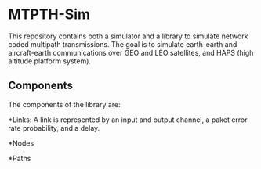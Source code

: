 # MTPTH-Sim

This repository contains both a simulator and a library to simulate network
coded multipath transmissions. The goal is to simulate earth-earth and
aircraft-earth communications over GEO and LEO satellites, and HAPS (high
altitude platform system).

## Components

The components of the library are:

*Links: A link is represented by an input and output channel, a paket error rate
probability, and a delay.

*Nodes

*Paths